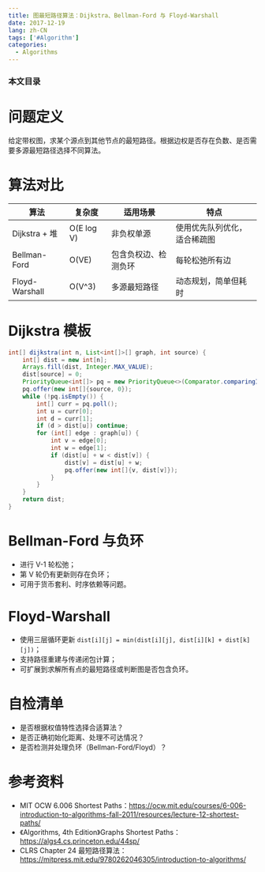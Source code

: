 ```yaml
---
title: 图最短路径算法：Dijkstra、Bellman-Ford 与 Floyd-Warshall
date: 2017-12-19
lang: zh-CN
tags: ['#Algorithm']
categories:
  - Algorithms
---
```


### 本文目录
<!-- toc -->

# 问题定义
给定带权图，求某个源点到其他节点的最短路径。根据边权是否存在负数、是否需要多源最短路径选择不同算法。

# 算法对比
| 算法 | 复杂度 | 适用场景 | 特点 |
|---|---|---|---|
| Dijkstra + 堆 | O(E log V) | 非负权单源 | 使用优先队列优化，适合稀疏图 |
| Bellman-Ford | O(VE) | 包含负权边、检测负环 | 每轮松弛所有边 |
| Floyd-Warshall | O(V^3) | 多源最短路径 | 动态规划，简单但耗时 |

# Dijkstra 模板
```java
int[] dijkstra(int n, List<int[]>[] graph, int source) {
    int[] dist = new int[n];
    Arrays.fill(dist, Integer.MAX_VALUE);
    dist[source] = 0;
    PriorityQueue<int[]> pq = new PriorityQueue<>(Comparator.comparingInt(a -> a[1]));
    pq.offer(new int[]{source, 0});
    while (!pq.isEmpty()) {
        int[] curr = pq.poll();
        int u = curr[0];
        int d = curr[1];
        if (d > dist[u]) continue;
        for (int[] edge : graph[u]) {
            int v = edge[0];
            int w = edge[1];
            if (dist[u] + w < dist[v]) {
                dist[v] = dist[u] + w;
                pq.offer(new int[]{v, dist[v]});
            }
        }
    }
    return dist;
}
```

# Bellman-Ford 与负环
- 进行 V-1 轮松弛；
- 第 V 轮仍有更新则存在负环；
- 可用于货币套利、时序依赖等问题。

# Floyd-Warshall
- 使用三层循环更新 `dist[i][j] = min(dist[i][j], dist[i][k] + dist[k][j])`；
- 支持路径重建与传递闭包计算；
- 可扩展到求解所有点的最短路径或判断图是否包含负环。

# 自检清单
- 是否根据权值特性选择合适算法？
- 是否正确初始化距离、处理不可达情况？
- 是否检测并处理负环（Bellman-Ford/Floyd）？

# 参考资料
- MIT OCW 6.006 Shortest Paths：https://ocw.mit.edu/courses/6-006-introduction-to-algorithms-fall-2011/resources/lecture-12-shortest-paths/ 
- 《Algorithms, 4th Edition》Graphs Shortest Paths：https://algs4.cs.princeton.edu/44sp/ 
- CLRS Chapter 24 最短路径算法：https://mitpress.mit.edu/9780262046305/introduction-to-algorithms/
